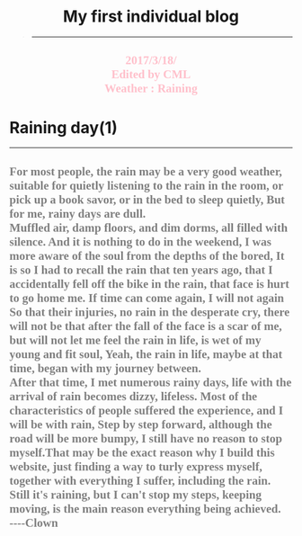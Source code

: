 <body>
<h1 style="text-align:center">
My first individual blog</h1>
<blockquote>
  <hr />
</blockquote>
<h2 style="font-family:verdana;text-align:center;color:pink">
2017/3/18/<br>
Edited by CML<br>
Weather : Raining<br>
</h2>
<h1 text-align="center">Raining day(1)</h1>
<hr />
<h2 style="font-family:verdana;text-align:left;color:gray">
For most people, the rain may be a very good weather, suitable for quietly listening to the rain in the room, or pick up a book savor, or in the bed to sleep quietly,
But for me, rainy days are dull.<br>
Muffled air, damp floors, and dim dorms, all filled with silence. And it is nothing to do in the weekend, I was more aware of the soul from the depths of the bored,
It is so I had to recall the rain that ten years ago, that I accidentally fell off the bike in the rain, that face is hurt to go home me. If time can come again, I will not again
So that their injuries, no rain in the desperate cry, there will not be that after the fall of the face is a scar of me, but will not let me feel the rain in life, is wet of my young and fit soul,
Yeah, the rain in life, maybe at that time, began with my journey between.<br>
After that time, I met numerous rainy days, life with the arrival of rain becomes dizzy, lifeless. Most of the characteristics of people suffered the experience, and I will be with rain,
Step by step forward, although the road will be more bumpy, I still have no reason to stop myself.That may be the exact reason why I build
this website, just finding a way to turly express myself, together with everything I suffer, including the rain.<br>
Still it's raining, but I can't stop my steps, keeping moving, is the main reason everything being achieved.<br>
----Clown<br>
</h2>
</body>
